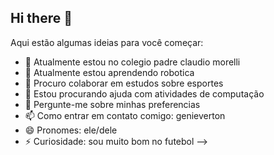 ## Hi there 👋


Aqui estão algumas ideias para você começar:

- 🔭 Atualmente estou no colegio padre claudio morelli
- 🌱 Atualmente estou aprendendo robotica 
- 👯 Procuro colaborar em estudos sobre esportes
- 🤔 Estou procurando ajuda com atividades de computação
- 💬 Pergunte-me sobre minhas preferencias
- 📫 Como entrar em contato comigo: genieverton
- 😄 Pronomes: ele/dele
- ⚡ Curiosidade: sou muito bom no futebol
-->

